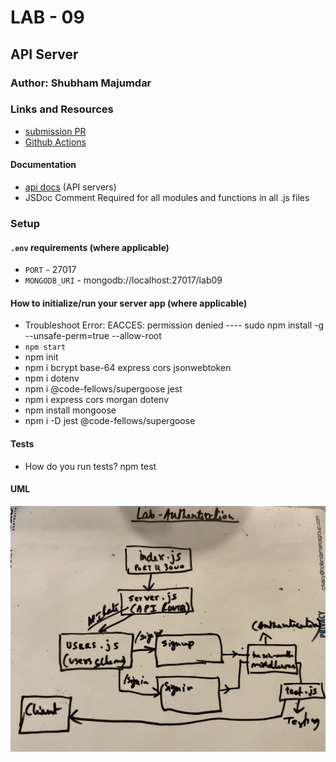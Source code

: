 # LAB - 09

## API Server

### Author: Shubham Majumdar

### Links and Resources
* [submission PR](https://github.com/401-advanced-javascript-Shubham/Lab-Authentication/pull/1)
* [Github Actions](https://github.com/401-advanced-javascript-Shubham/Lab-Authentication/actions)

#### Documentation
* [api docs](http://xyz.com/api-docs) (API servers)
* JSDoc Comment Required for all modules and functions in all .js files

### Setup
#### `.env` requirements (where applicable)
* `PORT` - 27017
* `MONGODB_URI` - mongodb://localhost:27017/lab09

#### How to initialize/run your server app (where applicable)
* Troubleshoot Error: EACCES: permission denied ---- sudo npm install -g --unsafe-perm=true --allow-root 
* `npm start`
* npm init
* npm i bcrypt base-64 express cors jsonwebtoken
* npm i dotenv
* npm i @code-fellows/supergoose jest
* npm i express cors morgan dotenv
* npm install mongoose
* npm i -D jest @code-fellows/supergoose

  
#### Tests
* How do you run tests?
npm test

#### UML
![UML Diagram](whiteboard.jpg)
